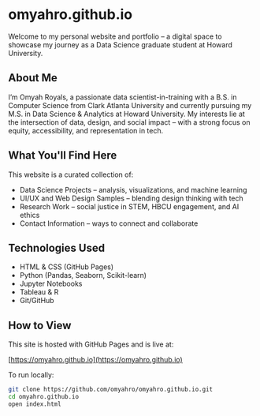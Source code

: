 # omyahro.github.io
Welcome to my personal website and portfolio – a digital space to showcase my journey as a Data Science graduate student at Howard University.

## About Me

I’m Omyah Royals, a passionate data scientist-in-training with a B.S. in Computer Science from Clark Atlanta University and currently pursuing my M.S. in Data Science & Analytics at Howard University. My interests lie at the intersection of data, design, and social impact – with a strong focus on equity, accessibility, and representation in tech.

## What You'll Find Here

This website is a curated collection of:

- Data Science Projects – analysis, visualizations, and machine learning
- UI/UX and Web Design Samples – blending design thinking with tech
- Research Work – social justice in STEM, HBCU engagement, and AI ethics
- Contact Information – ways to connect and collaborate

## Technologies Used

- HTML & CSS (GitHub Pages)
- Python (Pandas, Seaborn, Scikit-learn)
- Jupyter Notebooks
- Tableau & R
- Git/GitHub

## How to View

This site is hosted with GitHub Pages and is live at:

[https://omyahro.github.io](https://omyahro.github.io)

To run locally:

```bash
git clone https://github.com/omyahro/omyahro.github.io.git
cd omyahro.github.io
open index.html
